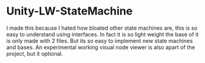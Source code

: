 # Unity-LW-StateMachine
I made this because I hated how bloated other state machines are, this is so easy to understand using interfaces. In fact it is so light weight the base of it is only made with 2 files. But its so easy to implement new state machines and bases. An experimental working visual node viewer is also apart of the project, but it optional.
